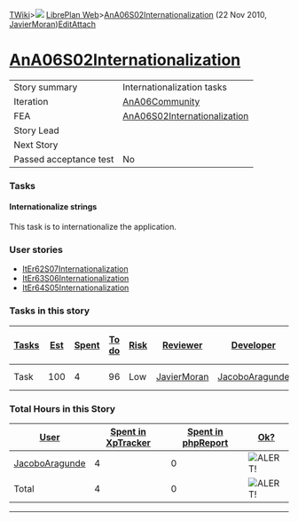 [TWiki](/twiki/Main/WebHome)&gt;![](/twiki/TWiki/TWikiDocGraphics/web-bg-small.gif) [LibrePlan Web](/twiki/LibrePlan/WebHome)&gt;[AnA06S02Internationalization](http://wiki.libreplan-enterprise.com/twiki/LibrePlan/AnA06S02Internationalization "Topic revision: 3 (22 Nov 2010 - 15:40:08)") (22 Nov 2010, [JavierMoran](/twiki/Main/JavierMoran))[Edit](http://wiki.libreplan-enterprise.com/twiki/bin/edit/LibrePlan/AnA06S02Internationalization?t=1520337837 "Edit this topic text")[Attach](/twiki/bin/attach/LibrePlan/AnA06S02Internationalization "Attach an image or document to this topic")

 [AnA06S02Internationalization](/twiki/LibrePlan/AnA06S02Internationalization)
======================================================================================================================================



|                        |                                                                                        |
|------------------------|----------------------------------------------------------------------------------------|
| Story summary          | Internationalization tasks                                                             |
| Iteration              | [AnA06Community](/twiki/LibrePlan/AnA06Community)                             |
| FEA                    | [AnA06S02Internationalization](/twiki/LibrePlan/AnA06S02Internationalization) |
| Story Lead             |                                                                                        |
| Next Story             |                                                                                        |
| Passed acceptance test | No                                                                                     |

###  Tasks



####  Internationalize strings

This task is to internationalize the application.

###  User stories

-   [ItEr62S07Internationalization](/twiki/LibrePlan/ItEr62S07Internationalization)
-   [ItEr63S06Internationalization](/twiki/LibrePlan/ItEr63S06Internationalization)
-   [ItEr64S05Internationalization](/twiki/LibrePlan/ItEr64S05Internationalization)

###  Tasks in this story



| [Tasks](http://wiki.libreplan-enterprise.com/twiki/LibrePlan/AnA06S02Internationalization?sortcol=0;table=2;up=0#sorted_table "Sort by this column") | [Est](http://wiki.libreplan-enterprise.com/twiki/LibrePlan/AnA06S02Internationalization?sortcol=1;table=2;up=0#sorted_table "Sort by this column") | [Spent](http://wiki.libreplan-enterprise.com/twiki/LibrePlan/AnA06S02Internationalization?sortcol=2;table=2;up=0#sorted_table "Sort by this column") | [To do](http://wiki.libreplan-enterprise.com/twiki/LibrePlan/AnA06S02Internationalization?sortcol=3;table=2;up=0#sorted_table "Sort by this column") | [Risk](http://wiki.libreplan-enterprise.com/twiki/LibrePlan/AnA06S02Internationalization?sortcol=4;table=2;up=0#sorted_table "Sort by this column") | [Reviewer](http://wiki.libreplan-enterprise.com/twiki/LibrePlan/AnA06S02Internationalization?sortcol=5;table=2;up=0#sorted_table "Sort by this column") | [Developer](http://wiki.libreplan-enterprise.com/twiki/LibrePlan/AnA06S02Internationalization?sortcol=6;table=2;up=0#sorted_table "Sort by this column") | [Task Name](http://wiki.libreplan-enterprise.com/twiki/LibrePlan/AnA06S02Internationalization?sortcol=7;table=2;up=0#sorted_table "Sort by this column") | [Start Date](http://wiki.libreplan-enterprise.com/twiki/LibrePlan/AnA06S02Internationalization?sortcol=8;table=2;up=0#sorted_table "Sort by this column") | [Est End Date](http://wiki.libreplan-enterprise.com/twiki/LibrePlan/AnA06S02Internationalization?sortcol=9;table=2;up=0#sorted_table "Sort by this column") | [End Date](http://wiki.libreplan-enterprise.com/twiki/LibrePlan/AnA06S02Internationalization?sortcol=10;table=2;up=0#sorted_table "Sort by this column") |
|---------------------------------------------------------------------------------------------------------------------------------------------------------------|-------------------------------------------------------------------------------------------------------------------------------------------------------------|---------------------------------------------------------------------------------------------------------------------------------------------------------------|---------------------------------------------------------------------------------------------------------------------------------------------------------------|--------------------------------------------------------------------------------------------------------------------------------------------------------------|------------------------------------------------------------------------------------------------------------------------------------------------------------------|-------------------------------------------------------------------------------------------------------------------------------------------------------------------|-------------------------------------------------------------------------------------------------------------------------------------------------------------------|--------------------------------------------------------------------------------------------------------------------------------------------------------------------|----------------------------------------------------------------------------------------------------------------------------------------------------------------------|-------------------------------------------------------------------------------------------------------------------------------------------------------------------|
| Task                                                                                                                                                          | 100                                                                                                                                                         | 4                                                                                                                                                             | 96                                                                                                                                                            | Low                                                                                                                                                          | [JavierMoran](/twiki/Main/JavierMoran)                                                                                                                  | [JacoboAragunde](/twiki/Main/JacoboAragunde)                                                                                                             | [Internationalize strings](/twiki/LibrePlan/AnA06S02Internationalization#TasK1)                                                                          |                                                                                                                                                                    |                                                                                                                                                                      |                                                                                                                                                                   |

###  Total Hours in this Story

| [User](http://wiki.libreplan-enterprise.com/twiki/LibrePlan/AnA06S02Internationalization?sortcol=0;table=3;up=0#sorted_table "Sort by this column") | [Spent in XpTracker](http://wiki.libreplan-enterprise.com/twiki/LibrePlan/AnA06S02Internationalization?sortcol=1;table=3;up=0#sorted_table "Sort by this column") | [Spent in phpReport](http://wiki.libreplan-enterprise.com/twiki/LibrePlan/AnA06S02Internationalization?sortcol=2;table=3;up=0#sorted_table "Sort by this column") | [Ok?](http://wiki.libreplan-enterprise.com/twiki/LibrePlan/AnA06S02Internationalization?sortcol=3;table=3;up=0#sorted_table "Sort by this column") |
|--------------------------------------------------------------------------------------------------------------------------------------------------------------|----------------------------------------------------------------------------------------------------------------------------------------------------------------------------|----------------------------------------------------------------------------------------------------------------------------------------------------------------------------|-------------------------------------------------------------------------------------------------------------------------------------------------------------|
| [JacoboAragunde](/twiki/Main/JacoboAragunde)                                                                                                        | 4                                                                                                                                                                          | 0                                                                                                                                                                          | ![ALERT!](/twiki/TWiki/TWikiDocGraphics/warning.gif "ALERT!")                                                                                           |
| Total                                                                                                                                                        | 4                                                                                                                                                                          | 0                                                                                                                                                                          | ![ALERT!](/twiki/TWiki/TWikiDocGraphics/warning.gif "ALERT!")                                                                                           |

------------------------------------------------------------------------
